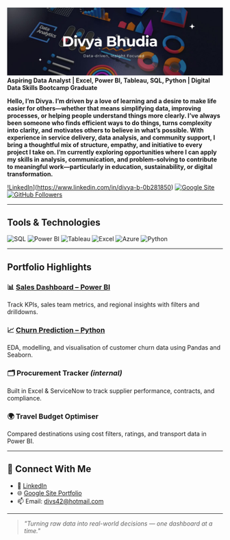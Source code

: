 ![GitHub Banner](./DivyaBanner.jpg)
**Aspiring Data Analyst | Excel, Power BI, Tableau, SQL, Python | Digital Data Skills Bootcamp Graduate**

**Hello, I’m Divya. I’m driven by a love of learning and a desire to make life easier for others—whether that means simplifying data, improving processes, or helping people understand things more clearly.
I’ve always been someone who finds efficient ways to do things, turns complexity into clarity, and motivates others to believe in what’s possible. With experience in service delivery, data analysis, and community support, I bring a thoughtful mix of structure, empathy, and initiative to every project I take on.
I’m currently exploring opportunities where I can apply my skills in analysis, communication, and problem-solving to contribute to meaningful work—particularly in education, sustainability, or digital transformation.**


[!LinkedIn](https://img.shields.io/badge/LinkedIn-Connect-blue?logo=linkedin)](https://www.linkedin.com/in/divya-b-0b281850)
[![Google Site](https://img.shields.io/badge/Portfolio-Google%20Site-orange)](https://sites.google.com/view/divyab25/home)
[![GitHub Followers](https://img.shields.io/github/followers/divyab25?label=Follow&style=social)](https://github.com/divyab25)

---

## Tools & Technologies

![SQL](https://img.shields.io/badge/SQL-4479A1?logo=sqlite&logoColor=fff)
![Power BI](https://img.shields.io/badge/Power%20BI-F2C811?logo=powerbi&logoColor=000)
![Tableau](https://img.shields.io/badge/Tableau-E97627?logo=tableau&logoColor=fff)
![Excel](https://img.shields.io/badge/Excel-217346?logo=microsoft-excel&logoColor=fff)
![Azure](https://img.shields.io/badge/Azure-007FFF?logo=microsoftazure&logoColor=fff)
![Python](https://img.shields.io/badge/Python-3670A0?logo=python&logoColor=fff)

---

## Portfolio Highlights

### 📊 [Sales Dashboard – Power BI](#)
Track KPIs, sales team metrics, and regional insights with filters and drilldowns.

### 📈 [Churn Prediction – Python](#)
EDA, modelling, and visualisation of customer churn data using Pandas and Seaborn.

### 🗂️ Procurement Tracker *(internal)*
Built in Excel & ServiceNow to track supplier performance, contracts, and compliance.

### 🌍 Travel Budget Optimiser
Compared destinations using cost filters, ratings, and transport data in Power BI.

---

## 🔗 Connect With Me

- 💼 [LinkedIn](https://www.linkedin.com/in/divya-b-0b281850)
- 🌐 [Google Site Portfolio](https://sites.google.com/view/divyab25/home)
- 📫 Email: divs42@hotmail.com

---

> _"Turning raw data into real-world decisions — one dashboard at a time."_

